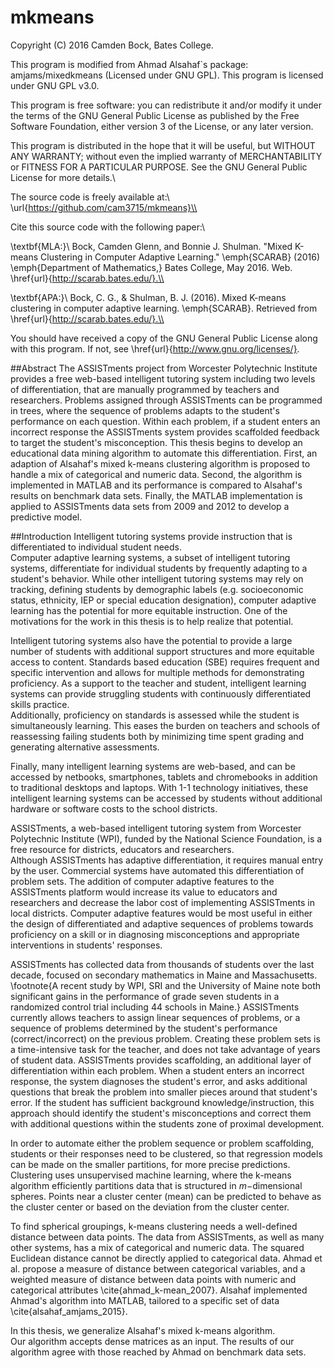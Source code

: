 # mkmeans

Copyright (C) 2016 Camden Bock, Bates College.

This program is modified from Ahmad Alsahaf`s package: amjams/mixedkmeans (Licensed under GNU GPL).
This program is licensed under GNU GPL v3.0.

This program is free software: you can redistribute it and/or modify
it under the terms of the GNU General Public License as published by
the Free Software Foundation, either version 3 of the License, or any later version.

This program is distributed in the hope that it will be useful,
but WITHOUT ANY WARRANTY; without even the implied warranty of
MERCHANTABILITY or FITNESS FOR A PARTICULAR PURPOSE.  See the
GNU General Public License for more details.\\

The source code is freely available at:\\ \url{https://github.com/cam3715/mkmeans}\\


Cite this source code with the following paper:\\

\textbf{MLA:}\\
Bock, Camden Glenn, and Bonnie J. Shulman. "Mixed K-means Clustering in Computer Adaptive Learning." \emph{SCARAB} (2016) \emph{Department of Mathematics,} Bates College, May 2016. Web. \href{url}{http://scarab.bates.edu/}.\\

\textbf{APA:}\\
Bock, C. G., \& Shulman, B. J. (2016). Mixed K-means clustering in computer adaptive learning. \emph{SCARAB}. Retrieved from \href{url}{http://scarab.bates.edu/}.\\

You should have received a copy of the GNU General Public License
along with this program.  If not, see \href{url}{http://www.gnu.org/licenses/}.

##Abstract
The ASSISTments project from Worcester Polytechnic Institute provides a free web-based intelligent tutoring system including two levels of differentiation, that are manually programmed by teachers and 
researchers.
Problems assigned through ASSISTments can be programmed in trees, where the sequence of problems adapts to the student's performance on each question.
Within each problem, if a student enters an incorrect response the ASSISTments system provides scaffolded feedback to target the student's misconception.
This thesis begins to develop an educational data mining algorithm to automate this differentiation.
First, an adaption of Alsahaf's mixed k-means clustering algorithm is proposed to handle a mix of categorical and numeric data.
Second, the algorithm is implemented in MATLAB and its performance is compared to Alsahaf's results on benchmark data sets.
Finally, the MATLAB implementation is applied to ASSISTments data sets from 2009 and 2012 to develop a predictive model.


##Introduction
Intelligent tutoring systems provide instruction that is differentiated to individual student needs.  
Computer adaptive learning systems, a subset of intelligent tutoring systems, differentiate for individual students by frequently adapting to a student's behavior.
While other intelligent tutoring systems may rely on tracking, defining students by demographic labels (e.g. socioeconomic status, ethnicity, IEP or special education designation), computer adaptive learning has the potential for more equitable instruction.
One of the motivations for the work in this thesis is to help realize that potential.

Intelligent tutoring systems also have the potential to provide a large number of students with additional support structures and more equitable access to content.
Standards based education (SBE) requires frequent and specific intervention and allows for multiple methods for demonstrating proficiency.
As a support to the teacher and student, intelligent learning systems can provide struggling students with continuously differentiated skills practice.  
Additionally, proficiency on standards is assessed while the student is simultaneously learning.
This eases the burden on teachers and schools of reassessing failing students both by minimizing time spent grading and generating alternative assessments.

Finally, many intelligent learning systems are web-based, and can be accessed by netbooks, smartphones, tablets and chromebooks in addition to traditional desktops and laptops.
With 1-1 technology initiatives, these intelligent learning systems can be accessed by students without additional hardware or software costs to the school districts.

ASSISTments, a web-based intelligent tutoring system from Worcester Polytechnic Institute (WPI), funded by the National Science Foundation, is a free resource for districts, educators and researchers.  
Although ASSISTments has adaptive differentiation, it requires manual entry by the user.
Commercial systems have automated this differentiation of problem sets.
The addition of computer adaptive features to the ASSISTments platform would increase its value to educators and researchers and decrease the labor cost of implementing ASSISTments in local districts.
Computer adaptive features would be most useful in either the design of differentiated and adaptive sequences of problems towards proficiency on a skill or in diagnosing misconceptions and appropriate interventions in students' responses.

ASSISTments has collected data from thousands of students over the last decade, focused on secondary mathematics in Maine and Massachusetts.
\footnote{A recent study by WPI, SRI and the University of Maine note both significant gains in the performance of grade seven students in a randomized control trial including 44 schools in Maine.}
ASSISTments currently allows teachers to assign linear sequences of problems, or a sequence of problems determined by the student's performance (correct/incorrect) on the previous problem.
Creating these problem sets is a time-intensive task for the teacher, and does not take advantage of years of student data.
ASSISTments provides scaffolding, an additional layer of differentiation  within each problem.
When a student enters an incorrect response, the system diagnoses the student's error, and asks additional questions that break the problem into smaller pieces around that student's error.
If the student has sufficient background knowledge/instruction, this approach should identify the student's misconceptions and correct them with additional questions within the students zone of proximal development.

In order to automate either the problem sequence or problem scaffolding, students or their responses need to be clustered, so that regression models can be made on the smaller partitions, for more precise predictions.
Clustering uses unsupervised machine learning, where the k-means algorithm efficiently partitions data that is structured in $m-$dimensional spheres.
Points near a cluster center (mean) can be predicted to behave as the cluster center or based on the deviation from the cluster center.

To find spherical groupings, k-means clustering needs a well-defined distance between data points.
The data from ASSISTments, as well as many other systems, has a mix of categorical and numeric data.
The squared Euclidean distance cannot be directly applied to categorical data.
Ahmad et al. propose a measure of distance between categorical variables, and a weighted measure of distance between data points with numeric and categorical attributes \cite{ahmad_k-mean_2007}.
Alsahaf implemented Ahmad's algorithm into MATLAB, tailored to a specific set of data \cite{alsahaf_amjams_2015}.

In this thesis, we generalize Alsahaf's mixed k-means algorithm.  
Our algorithm accepts dense matrices as an input.
The results of our algorithm agree with those reached by Ahmad on benchmark data sets.
